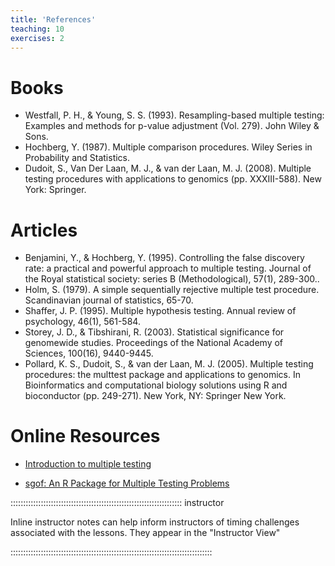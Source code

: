 ```yaml
---
title: 'References'
teaching: 10
exercises: 2
---
```

# Books 

- Westfall, P. H., & Young, S. S. (1993). Resampling-based multiple testing: Examples and methods for p-value adjustment (Vol. 279). John Wiley & Sons.
- Hochberg, Y. (1987). Multiple comparison procedures. Wiley Series in Probability and Statistics.
- Dudoit, S., Van Der Laan, M. J., & van der Laan, M. J. (2008). Multiple testing procedures with applications to genomics (pp. XXXIII-588). New York: Springer.

# Articles

- Benjamini, Y., & Hochberg, Y. (1995). Controlling the false discovery rate: a practical and powerful approach to multiple testing. Journal of the Royal statistical society: series B (Methodological), 57(1), 289-300..
- Holm, S. (1979). A simple sequentially rejective multiple test procedure. Scandinavian journal of statistics, 65-70.
- Shaffer, J. P. (1995). Multiple hypothesis testing. Annual review of psychology, 46(1), 561-584.
- Storey, J. D., & Tibshirani, R. (2003). Statistical significance for genomewide studies. Proceedings of the National Academy of Sciences, 100(16), 9440-9445.
- Pollard, K. S., Dudoit, S., & van der Laan, M. J. (2005). Multiple testing procedures: the multtest package and applications to genomics. In Bioinformatics and computational biology solutions using R and bioconductor (pp. 249-271). New York, NY: Springer New York.

# Online Resources

- [Introduction to multiple testing]("https://biodatascience.github.io/compbio/test/multtest.html")

- [sgof: An R Package for Multiple Testing Problems]("https://journal.r-project.org/archive/2014/RJ-2014-027/RJ-2014-027.pdf")

:::::::::::::::::::::::::::::::::::::::::::::::::::::::::::::::::::: instructor

Inline instructor notes can help inform instructors of timing challenges
associated with the lessons. They appear in the "Instructor View"

::::::::::::::::::::::::::::::::::::::::::::::::::::::::::::::::::::::::::::::::
